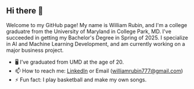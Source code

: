 ## Hi there 👋

Welcome to my GitHub page! My name is William Rubin, and I'm a college graduatre from the University of Maryland
in College Park, MD. I've succeeded in getting my Bachelor's Degree in Spring of
2025. I specialize in AI and Machine Learning Development, and am currently working on a major business project.

- 🖥️ I’ve graduated from UMD at the age of 20.
- 📫 How to reach me: [LinkedIn](https://www.linkedin.com/in/rubinwilliam/) or Email (williamrubin777@gmail.com)
- ⚡ Fun fact: I play basketball and make my own songs.

<!--
**mir0codes/mir0codes** is a ✨ _special_ ✨ repository because its `README.md` (this file) appears on your GitHub profile.

Here are some ideas to get you started:

- 🔭 I’m currently working on ...
- 🌱 I’m currently learning ...
- 👯 I’m looking to collaborate on ...
- 🤔 I’m looking for help with ...
- 💬 Ask me about ...
- 📫 How to reach me: ...
- 😄 Pronouns: ...
- ⚡ Fun fact: ...
-->
